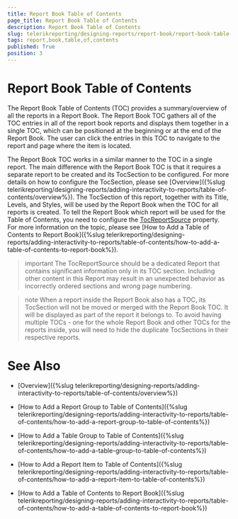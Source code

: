 ```yaml
---
title: Report Book Table of Contents
page_title: Report Book Table of Contents 
description: Report Book Table of Contents
slug: telerikreporting/designing-reports/report-book/report-book-table-of-contents
tags: report,book,table,of,contents
published: True
position: 3
---
```


# Report Book Table of Contents

The Report Book Table of Contents (TOC) provides a summary/overview of all the reports in a Report Book. The Report Book TOC gathers all of the TOC entries in all of the report book reports and displays them together in a single TOC, which can be positioned at the beginning or at the end of the Report Book. The user can click the entries in this TOC to navigate to the report and page where the item is located. 

The Report Book TOC works in a similar manner to the TOC in a single report. The main difference with the Report Book TOC is that it requires a separate report to be created and its TocSection to be configured. For more details on how to configure the TocSection, please see [Overview]({%slug telerikreporting/designing-reports/adding-interactivity-to-reports/table-of-contents/overview%}). The TocSection of this report, together with its Title, Levels, and Styles, will be used by the Report Book when the TOC for all reports is created. To tell the Report Book which report will be used for the Table of Contents, you need to configure the [TocReportSource](/reporting/api/Telerik.Reporting.ReportBook#Telerik_Reporting_ReportBook_TocReportSource) property. For more information on the topic, please see [How to Add a Table of Contents to Report Book]({%slug telerikreporting/designing-reports/adding-interactivity-to-reports/table-of-contents/how-to-add-a-table-of-contents-to-report-book%}). 

>important The TocReportSource should be a dedicated Report that contains significant information only in its TOC section. Including other content in this Report may result in an unexpected behavior as incorrectly ordered sections and wrong page numbering.

>note When a report inside the Report Book also has a TOC, its TocSection will not be moved or merged with the Report Book TOC. It will be displayed as part of the report it belongs to. To avoid having multiple TOCs - one for the whole Report Book and other TOCs for the reports inside, you will need to hide the duplicate TocSections in their respective reports. 

# See Also

 * [Overview]({%slug telerikreporting/designing-reports/adding-interactivity-to-reports/table-of-contents/overview%})

 * [How to Add a Report Group to Table of Contents]({%slug telerikreporting/designing-reports/adding-interactivity-to-reports/table-of-contents/how-to-add-a-report-group-to-table-of-contents%})

 * [How to Add a Table Group to Table of Contents]({%slug telerikreporting/designing-reports/adding-interactivity-to-reports/table-of-contents/how-to-add-a-table-group-to-table-of-contents%})

 * [How to Add a Report Item to Table of Contents]({%slug telerikreporting/designing-reports/adding-interactivity-to-reports/table-of-contents/how-to-add-a-report-item-to-table-of-contents%})

 * [How to Add a Table of Contents to Report Book]({%slug telerikreporting/designing-reports/adding-interactivity-to-reports/table-of-contents/how-to-add-a-table-of-contents-to-report-book%})
